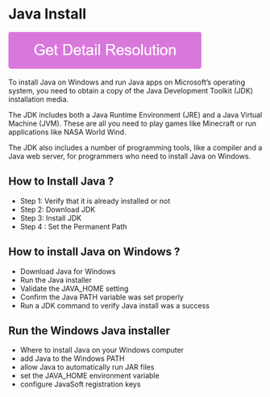 # Java Install

[![Java Install](pink.png)](https://github.com/bitwarsoft/java.install)

To install Java on Windows and run Java apps on Microsoft’s operating system, you need to obtain a copy of the Java Development Toolkit (JDK) installation media.

The JDK includes both a Java Runtime Environment (JRE) and a Java Virtual Machine (JVM). These are all you need to play games like Minecraft or run applications like NASA World Wind.

The JDK also includes a number of programming tools, like a compiler and a Java web server, for programmers who need to install Java on Windows.

## How to Install Java ?

* Step 1: Verify that it is already installed or not
* Step 2: Download JDK
* Step 3: Install JDK
* Step 4 : Set the Permanent Path

## How to install Java on Windows ?

* Download Java for Windows
* Run the Java installer
* Validate the JAVA_HOME setting
* Confirm the Java PATH variable was set properly
* Run a JDK command to verify Java install was a success

## Run the Windows Java installer

* Where to install Java on your Windows computer
* add Java to the Windows PATH
* allow Java to automatically run JAR files
* set the JAVA_HOME environment variable
* configure JavaSoft registration keys
